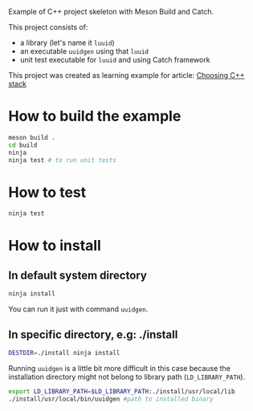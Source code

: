 Example of C++ project skeleton with Meson Build and Catch. 

This project consists of:
- a library (let's name it `luuid`)
- an executable `uuidgen` using that `luuid`
- unit test executable for `luuid` and using Catch framework 

This project was created as learning example for article: [Choosing C++ stack](https://carlosvin.github.io/posts/choosing-modern-cpp-stack)


How to build the example
========================

```bash
meson build .
cd build
ninja
ninja test # to run unit tests
```

How to test
===========

```bash
ninja test
```

How to install
==============

In default system directory
---------------------------
```bash
ninja install
```

You can run it just with command `uuidgen`.


In specific directory, e.g: ./install
-------------------------------------

```bash
DESTDIR=./install ninja install
```
Running `uuidgen` is a little bit more difficult in this case because the installation directory might not belong to library path (`LD_LIBRARY_PATH`). 

```bash
export LD_LIBRARY_PATH=$LD_LIBRARY_PATH:./install/usr/local/lib
./install/usr/local/bin/uuidgen #path to installed binary
```
